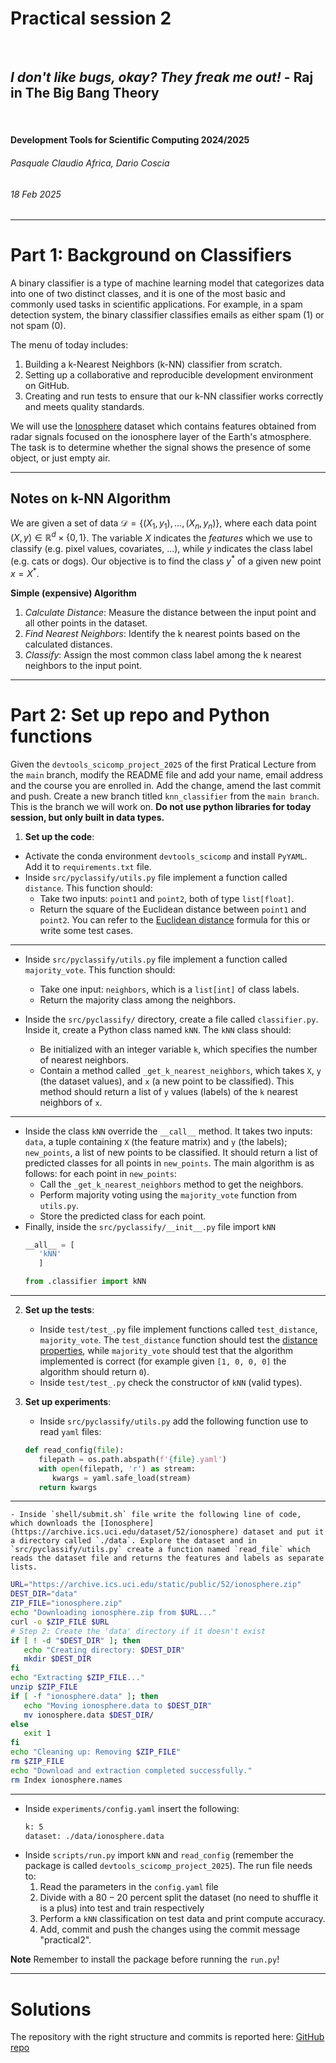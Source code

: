 <!--
title: Practical session 2
paginate: true

_class: titlepage
-->

# Practical session 2
<br>

## *I don't like bugs, okay? They freak me out!* - Raj in The Big Bang Theory 
<br>

#### Development Tools for Scientific Computing 2024/2025

###### Pasquale Claudio Africa, Dario Coscia

###### 18 Feb 2025

---

# Part 1: Background on Classifiers
A binary classifier is a type of machine learning model that categorizes data into one of two distinct classes, and it is one of the most basic and commonly used tasks in scientific applications. For example, in a spam detection system, the binary classifier classifies emails as either spam (1) or not spam (0).

The menu of today includes:

1. Building a k-Nearest Neighbors (k-NN) classifier from scratch.
2. Setting up a collaborative and reproducible development environment on GitHub.
3. Creating and run tests to ensure that our k-NN classifier works correctly and meets quality standards.

We will use the [Ionosphere](https://archive.ics.uci.edu/dataset/52/ionosphere) dataset which contains features obtained from radar signals focused on the ionosphere layer of the Earth's atmosphere. The task is to determine whether the signal shows the presence of some object, or just empty air.

---

## Notes on k-NN Algorithm
We are given a set of data $\mathcal{D}=\{(X_1, y_1), \dots, (X_n, y_n)\}$, where each data point $(X, y)\in \mathbb{R}^d \times \{0, 1\}$. The variable $X$ indicates the *features* which we use to classify (e.g. pixel values, covariates, ...), while $y$ indicates the class label (e.g. cats or dogs). Our objective is to find the class $y^*$ of a given new point $x =X^*$.

**Simple (expensive) Algorithm**

1. *Calculate Distance*: Measure the distance between the input point and all other points in the dataset.
2. *Find Nearest Neighbors*: Identify the k nearest points based on the calculated distances.
3. *Classify*: Assign the most common class label among the k nearest neighbors to the input point.

---

# Part 2: Set up repo and Python functions
Given the `devtools_scicomp_project_2025` of the first Pratical Lecture from the `main` branch, modify the README file and add your name, email address and the course you are enrolled in. Add the change, amend the last commit and push.
Create a new branch titled `knn_classifier` from the `main branch`. This is the branch we will work on. **Do not use python libraries for today session, but only built in data types.**
1. **Set up the code**:

- Activate the conda environment `devtools_scicomp` and install `PyYAML`. Add it to `requirements.txt` file.
- Inside `src/pyclassify/utils.py` file implement a function called `distance`. This function should:
   - Take two inputs: `point1` and `point2`, both of type `list[float]`.
   - Return the square of the Euclidean distance between `point1` and `point2`. You can refer to the [Euclidean distance](https://en.wikipedia.org/wiki/Euclidean_distance#Higher_dimensions) formula for this or write some test cases.
---

- Inside `src/pyclassify/utils.py` file implement a function called `majority_vote`. This function should:
   - Take one input: `neighbors`, which is a `list[int]` of class labels.
   - Return the majority class among the neighbors.

- Inside the `src/pyclassify/` directory, create a file called `classifier.py`. Inside it, create a Python class named `kNN`. The `kNN` class should:
   - Be initialized with an integer variable `k`, which specifies the number of nearest neighbors.
   - Contain a method called `_get_k_nearest_neighbors`, which takes  `X`, `y` (the dataset values), and `x` (a new point to be classified). This method should return a list of `y` values (labels) of the `k` nearest neighbors of `x`.

---

- Inside the class `kNN` override the `__call__` method. It takes two inputs: `data`, a tuple containing `X` (the feature matrix) and `y` (the labels); `new_points`, a list of new points to be classified. It should return a list of predicted classes for all points in `new_points`. The main algorithm is as follows: for each point in `new_points`:
   - Call the `_get_k_nearest_neighbors` method to get the neighbors.
   - Perform majority voting using the `majority_vote` function from `utils.py`.
   - Store the predicted class for each point.
- Finally, inside the `src/pyclassify/__init__.py` file import `kNN`
   ```python
   __all__ = [
      'kNN'
      ]

   from .classifier import kNN
   ```
---
2. **Set up the tests**:
   - Inside `test/test_.py` file implement functions called `test_distance`, `majority_vote`. The `test_distance` function should test the [distance properties](https://en.wikipedia.org/wiki/Euclidean_distance#Properties), while `majority_vote` should test that the algorithm implemented is correct (for example given `[1, 0, 0, 0]` the algorithm should return `0`).
   - Inside `test/test_.py` check the constructor of `kNN` (valid types).

3. **Set up experiments**:
   - Inside `src/pyclassify/utils.py` add the following function use to read `yaml` files:
   ```python
   def read_config(file):
      filepath = os.path.abspath(f'{file}.yaml')
      with open(filepath, 'r') as stream:
         kwargs = yaml.safe_load(stream)
      return kwargs
   ```
---
    - Inside `shell/submit.sh` file write the following line of code, which downloads the [Ionosphere](https://archive.ics.uci.edu/dataset/52/ionosphere) dataset and put it a directory called `./data`. Explore the dataset and in `src/pyclassify/utils.py` create a function named `read_file` which reads the dataset file and returns the features and labels as separate lists.
   ```bash
   URL="https://archive.ics.uci.edu/static/public/52/ionosphere.zip"
   DEST_DIR="data"
   ZIP_FILE="ionosphere.zip"
   echo "Downloading ionosphere.zip from $URL..."
   curl -o $ZIP_FILE $URL
   # Step 2: Create the 'data' directory if it doesn't exist
   if [ ! -d "$DEST_DIR" ]; then
      echo "Creating directory: $DEST_DIR"
      mkdir $DEST_DIR
   fi
   echo "Extracting $ZIP_FILE..."
   unzip $ZIP_FILE
   if [ -f "ionosphere.data" ]; then
      echo "Moving ionosphere.data to $DEST_DIR"
      mv ionosphere.data $DEST_DIR/
   else
      exit 1
   fi
   echo "Cleaning up: Removing $ZIP_FILE"
   rm $ZIP_FILE
   echo "Download and extraction completed successfully."
   rm Index ionosphere.names
   ``` 

---

   - Inside `experiments/config.yaml` insert the following:
     ```bash
     k: 5
     dataset: ./data/ionosphere.data
     ```
   - Inside `scripts/run.py` import `kNN` and `read_config` (remember the package is called `devtools_scicomp_project_2025`). The run file needs to:
     1. Read the parameters in the `config.yaml` file
     2. Divide with a $80-20$ percent split the dataset (no need to shuffle it is a plus) into test and train respectively
     3. Perform a `kNN` classification on test data and print compute accuracy.
     4. Add, commit and push the changes using the commit message "practical2".

**Note**
Remember to install the package before running the `run.py`!

---

# Solutions
The repository with the right structure and commits is reported here: [GitHub repo](https://github.com/dario-coscia/devtools_scicomp_project_2025/tree/knn_classifier)
